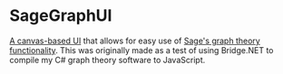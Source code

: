 # SageGraphUI
[A canvas-based UI](https://landon.github.io/Playground/webgraphs/webgraphs.html) that allows for easy use of 
[Sage's graph theory functionality](http://doc.sagemath.org/html/en/reference/graphs/index.html).  This was originally made
as a test of using Bridge.NET to compile my C# graph theory software to JavaScript.  
